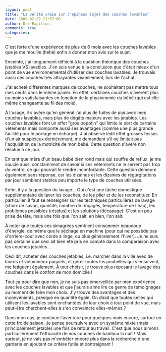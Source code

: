 ```yaml
---
layout: post
title: "La vérité vraie sur l'épineux sujet des couches lavables"
date: 2009-02-02 21:57:00
author: Dre Papillon
comments: true
categories: 
---
```



C'est forte d'une expérience de plus de 6 mois avec les couches lavables que je me mouille (héhé) enfin à donner mon avis sur le sujet.

Enceinte, j'ai longuement réfléchi à la question théorique des couches jetables VS lavables. J'en suis venue à la conclusion que c'était mieux d'un point de vue environnemental d'utiliser des couches lavables. Je trouvais aussi ces couches très attrayantes visuellement, lors de l'achat.

J'ai acheté différentes marques de couches, ne souhaitant pas mettre tous mes oeufs dans le même panier. En effet, certaines couches s'avèrent plus ou moins satisfaisantes en fonction de la physionomie du bébé (qui est elle-même changeante au fil des mois).

À l'usage, il s'avère qu'en général j'ai plus de fuites de pipi avec mes couches lavables, mais plus de dégâts majeurs avec les jetables. Les couches lavables font un effet "gros popotin" qui limite le port de certains vêtements mais comporte aussi ses avantages (comme une plus grande facilité pour le portage en écharpe). J'ai observé ledit effet grosses fesses d'un air suspicieux dernièrement, me demandant s'il ne limitait pas l'acquisition de la motricité de mon bébé. Cette question s'avère non résolue à ce jour.

En tant que mère d'un beau bébé bien rond mais qui souffre de reflux, je me soucie aussi constamment de savoir si ses vêtements ne le serrent pas trop du ventre, ce qui pourrait le rendre inconfortable. Cette question demeure également sans réponse, car les dizaines et les dizaines de régurgitations par jour semblent stables peu importe le type de couches utilisées.

Enfin, il y a la question du lavage... Oui c'est une tâche domestique supplémentaire de laver les couches, de les plier et de les reconstituer. En particulier, il faut se renseigner sur les techniques particulières de lavage (choix de savon, quantité, nombre de rinçages, température de l'eau), les problèmes possibles (résidus) et les solutions (décapage). C'est un peu prise de tête, mais une fois que l'on sait, eh bien, l'on sait.

À noter que toutes ces simagrées semblent consommer beaucoup d'énergie, de même que le séchage en machine (pour qui ne possède pas d'arrière-cour avec corde à linge, ou plus généralement l'hiver). Je ne suis pas certaine que ceci ait bien été pris en compte dans la comparaison avec les couches jetables...

Ceci dit, acheter des couches jetables, i.e. marcher dans la ville avec de lourds et volumineux paquets, et gérer toutes les poubelles qui s'ensuivent, me fatiguent également. À tout choisir, je trouve plus reposant le lavage des couches dans le confort de mon domicile !

Tout ça pour dire que non, je ne suis pas émerveillée par mon expérience avec les couches lavables et que j'aurais aimé lire ce genre de témoignages au moment de faire mon choix. J'y trouve des avantages et des inconvénients, presque en quantité égale. On dirait que toutes celles qui utilisent les lavables sont enchantées de leur choix à tout point de vue, mais peut-être cherchent-elles à s'en convaincre elles-mêmes ?

Dans mon cas, je continue l'aventure pour quelques mois encore, surtout en cette froide saison. Je pense poursuivre avec un système mixte (mais principalement jetable) une fois de retour au travail. C'est que nous aimons particulièrement l'efficacité de nos couches de bambou la nuit ! Mais surtout, je ne vais pas m'embêter encore plus dans la recherche d'une garderie en ajoutant ce critère futile et contraignant !